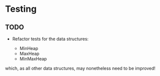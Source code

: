 # Testing

## TODO

- Refactor tests for the data structures:
    
    - MinHeap
    - MaxHeap
    - MinMaxHeap

    
which, as all other data structures, may nonetheless need to be improved!